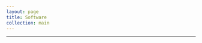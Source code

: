 ```yaml
---
layout: page
title: Software
collection: main
---
```


<!-- The courses make use of a number of software packages that students
will install on their computers.  The software needs to be installed
before you show up for day 1 of class.

The following software are available for Windows, Mac, and Linux.


## Bash shell and git version control software
Part of learning advanced software development and data science is
becoming fluent with the bash shell and version control (git).
The bash shell provides a scripting environment that
is often used to manipulate files, install programs, and
basic data analysis.
The git version control system (along with the github website)
are widely used for sharing codes and collaborative development
of software.
Bash and git are part of Linux and Mac OSX. No installs are required.

### Mac OSX note: Some students reported an error with ``git``:
```
xcode-select: note: no developer tools were found at '/Applications/Xcode.app', requesting install. Choose an option in the dialog to download the command line developer tools.
```
To fix this, do the following:

* Start a new Terminal
* Run the following command: ``xcode-select --install``
* Click ``Install``
* Click ``Agree`` to agree to the terms
For more information see this [link](http://mac-how-to.wonderhowto.com/how-to/install-command-line-developer-tools-without-xcode-0168115/)

## Note for Windows 10 users.
There is a newish feature for Windows 10 that allows you to run Ubuntu apps natively inside of Windows.  You can get it from the Microsoft Store for free here:
* [Installation instructions for Ubuntu under Windows 10](https://www.microsoft.com/en-us/store/p/ubuntu/9nblggh4msv6)<br>
Students from previous years and related courses (CSE 583 & DATA 515) have used this and it works great for `git` and other `bash` stuff. This is a viable option for Windows users but not as well tested at the `gitbash` tools described below.  Having said that, it is strongly recommended to try this option before `gitbash` below as that tool chain is on a deprecation roadmap.

### Alternate tools for Windows
Windows users should install the Software Carpentry recommended software:
Please follow these instructions on YouTube: [https://www.youtube.com/watch?v=339AEqk9c-8](https://www.youtube.com/watch?v=339AEqk9c-8).
Make sure you install gitbash _and_ the text editor (SWCarpentryInstaller).
Links to the installers for Windows:
* GitBASH: [https://git-for-windows.github.io](https://git-for-windows.github.io)
* Software Carpentry Installer: [https://github.com/swcarpentry/windows-installer/releases/](https://github.com/swcarpentry/windows-installer/releases/)

## Conda & Python
Python will be the primary programming language used in the courses.  It is recommended
that Python 3.7 be used.  Even if you have an existing installation of Python, it is
required that you install Python with Conda.  Conda is a system for installing and
otherwise managing python packages and their dependenices.
We recommend students use Miniconda3.7.  If you have an older conda 3.5 or later install that will probably work fine.  Versions of conda that are based on Python 2 will be very problematic if not useless for the class.
See [http://conda.pydata.org/miniconda.html](http://conda.pydata.org/miniconda.html)
for instructions for downloading and installing miniconda.
(You should use the instructions for your OS and Python 3.7.)
Below are detailed instructions after you have installed miniconda to verify it is working as intended:

1. Update conda's listing of packages for your system:
- $ conda update conda
2. Install IPython notebook and all its requirements
- $ conda install jupyter
3. Type ipython notebook in the terminal to start the notebook
- $ jupyter notebook

If everything has worked correctly, it should automatically launch your default browser.

## Text editor
Windows users will install the basic ```nano``` editor.  After a few classes, you may
decide that you want to try out more advanced editors.  Some options are
 - [Sublime](http://sublimetext.com)
 - [atom](http://atom.io)

Note that word processors, e.g. Microsoft Word, is _not_ a text editor.  Real text
editors for software development have syntax highlighting, and even integrate with
version control and style checkers.

## Instructions for Running a Text Editor from Git Bash on Windows 10

These notes were contributed by a student in 2017:

***
These instructions assume that you already have already downloaded and installed Git Bash and Sublime for Windows 10. I have not attempted this with other text editors, but I hazard to guess the instructions are similar. These instructions are culled from Stack Overflow and Here.

In order to execute your text editor from Git Bash (not the default bash on Windows), open up Notepad and create the following file named Subl:
#!/bin/sh
"C:\Program Files\Sublime Text 3\sublime_text.exe" $1 &
In the above block of code, the line between “…” is the path where your text editor executable is installed. Save Subl wherever you want. I recommend to your desktop, so it is easy to find. Notice that Subl is likely saved as a text (Subl.txt) file. We want to get rid of the extension. However, the Windows gui doesn’t allow us to access the file extensions, so we have to do the following steps.

Next, run the Window’s command terminal (cmd) as an administrator. Navigate to where you saved Subl.txt (i.e. C:\Users\Andrew\Desktop). We want to get rid of that .txt extension. Use the copy command as follows:
C:\Users\…\Desktop>copy Subl.txt Subl
Now we have Subl with no extension. We now want to move it into our Git Bash bin directory, so that when we type Subl new_text_file.txt in Git Bash, it opens up new_text_file.txt using Sublime or your particular text editor.

First, find the path of where your Git Bash bin directory is. The path is likely C:\Program Files\Git\usr\bin or “C:\Program Files (x86)\Git\bin” depending on if you did the 64 or 32-bit installation. Still in the Windows command terminal (running as an administrator), type the following:
C:\Users\...\Desktop>move Subl “C:\Program Files\Git\usr\bin”
If you want, you can combine the above step with the previous step. This has now moved the script Subl to the specified bin directory. Now, in Git Bash you should be able to simply type Subl new_text_file.txt and it will create (if it doesn’t yet exist) or open up new_text_file.txt using Sublime.

I have not tested this for any other text editor (i.e. nano/vim/atom/etc), but I imagine a similar script in similar directories should have similar results.  -->
***
